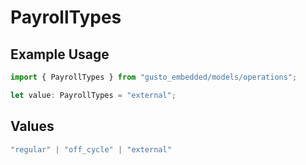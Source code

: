 # PayrollTypes

## Example Usage

```typescript
import { PayrollTypes } from "gusto_embedded/models/operations";

let value: PayrollTypes = "external";
```

## Values

```typescript
"regular" | "off_cycle" | "external"
```